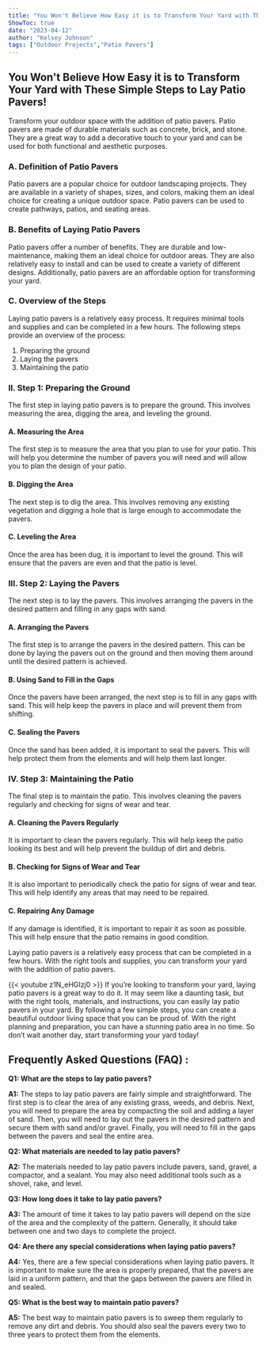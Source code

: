 ```yaml
---
title: "You Won't Believe How Easy it is to Transform Your Yard with These Simple Steps to Lay Patio Pavers!"
ShowToc: true 
date: "2023-04-12"
author: "Kelsey Johnson" 
tags: ["Outdoor Projects","Patio Pavers"]
---
```

## You Won't Believe How Easy it is to Transform Your Yard with These Simple Steps to Lay Patio Pavers!

Transform your outdoor space with the addition of patio pavers. Patio pavers are made of durable materials such as concrete, brick, and stone. They are a great way to add a decorative touch to your yard and can be used for both functional and aesthetic purposes.

### A. Definition of Patio Pavers

Patio pavers are a popular choice for outdoor landscaping projects. They are available in a variety of shapes, sizes, and colors, making them an ideal choice for creating a unique outdoor space. Patio pavers can be used to create pathways, patios, and seating areas. 

### B. Benefits of Laying Patio Pavers

Patio pavers offer a number of benefits. They are durable and low-maintenance, making them an ideal choice for outdoor areas. They are also relatively easy to install and can be used to create a variety of different designs. Additionally, patio pavers are an affordable option for transforming your yard.

### C. Overview of the Steps

Laying patio pavers is a relatively easy process. It requires minimal tools and supplies and can be completed in a few hours. The following steps provide an overview of the process:

1. Preparing the ground
2. Laying the pavers
3. Maintaining the patio

### II. Step 1: Preparing the Ground

The first step in laying patio pavers is to prepare the ground. This involves measuring the area, digging the area, and leveling the ground.

#### A. Measuring the Area

The first step is to measure the area that you plan to use for your patio. This will help you determine the number of pavers you will need and will allow you to plan the design of your patio.

#### B. Digging the Area

The next step is to dig the area. This involves removing any existing vegetation and digging a hole that is large enough to accommodate the pavers.

#### C. Leveling the Area

Once the area has been dug, it is important to level the ground. This will ensure that the pavers are even and that the patio is level.

### III. Step 2: Laying the Pavers

The next step is to lay the pavers. This involves arranging the pavers in the desired pattern and filling in any gaps with sand.

#### A. Arranging the Pavers

The first step is to arrange the pavers in the desired pattern. This can be done by laying the pavers out on the ground and then moving them around until the desired pattern is achieved.

#### B. Using Sand to Fill in the Gaps

Once the pavers have been arranged, the next step is to fill in any gaps with sand. This will help keep the pavers in place and will prevent them from shifting.

#### C. Sealing the Pavers

Once the sand has been added, it is important to seal the pavers. This will help protect them from the elements and will help them last longer.

### IV. Step 3: Maintaining the Patio

The final step is to maintain the patio. This involves cleaning the pavers regularly and checking for signs of wear and tear.

#### A. Cleaning the Pavers Regularly

It is important to clean the pavers regularly. This will help keep the patio looking its best and will help prevent the buildup of dirt and debris.

#### B. Checking for Signs of Wear and Tear

It is also important to periodically check the patio for signs of wear and tear. This will help identify any areas that may need to be repaired.

#### C. Repairing Any Damage

If any damage is identified, it is important to repair it as soon as possible. This will help ensure that the patio remains in good condition.

Laying patio pavers is a relatively easy process that can be completed in a few hours. With the right tools and supplies, you can transform your yard with the addition of patio pavers.

{{< youtube z1N_eHGIzj0 >}} 
If you’re looking to transform your yard, laying patio pavers is a great way to do it. It may seem like a daunting task, but with the right tools, materials, and instructions, you can easily lay patio pavers in your yard. By following a few simple steps, you can create a beautiful outdoor living space that you can be proud of. With the right planning and preparation, you can have a stunning patio area in no time. So don’t wait another day, start transforming your yard today!

## Frequently Asked Questions (FAQ) :
**Q1: What are the steps to lay patio pavers?**

**A1:** The steps to lay patio pavers are fairly simple and straightforward. The first step is to clear the area of any existing grass, weeds, and debris. Next, you will need to prepare the area by compacting the soil and adding a layer of sand. Then, you will need to lay out the pavers in the desired pattern and secure them with sand and/or gravel. Finally, you will need to fill in the gaps between the pavers and seal the entire area.

**Q2: What materials are needed to lay patio pavers?**

**A2:** The materials needed to lay patio pavers include pavers, sand, gravel, a compactor, and a sealant. You may also need additional tools such as a shovel, rake, and level.

**Q3: How long does it take to lay patio pavers?**

**A3:** The amount of time it takes to lay patio pavers will depend on the size of the area and the complexity of the pattern. Generally, it should take between one and two days to complete the project.

**Q4: Are there any special considerations when laying patio pavers?**

**A4:** Yes, there are a few special considerations when laying patio pavers. It is important to make sure the area is properly prepared, that the pavers are laid in a uniform pattern, and that the gaps between the pavers are filled in and sealed.

**Q5: What is the best way to maintain patio pavers?**

**A5:** The best way to maintain patio pavers is to sweep them regularly to remove any dirt and debris. You should also seal the pavers every two to three years to protect them from the elements.





